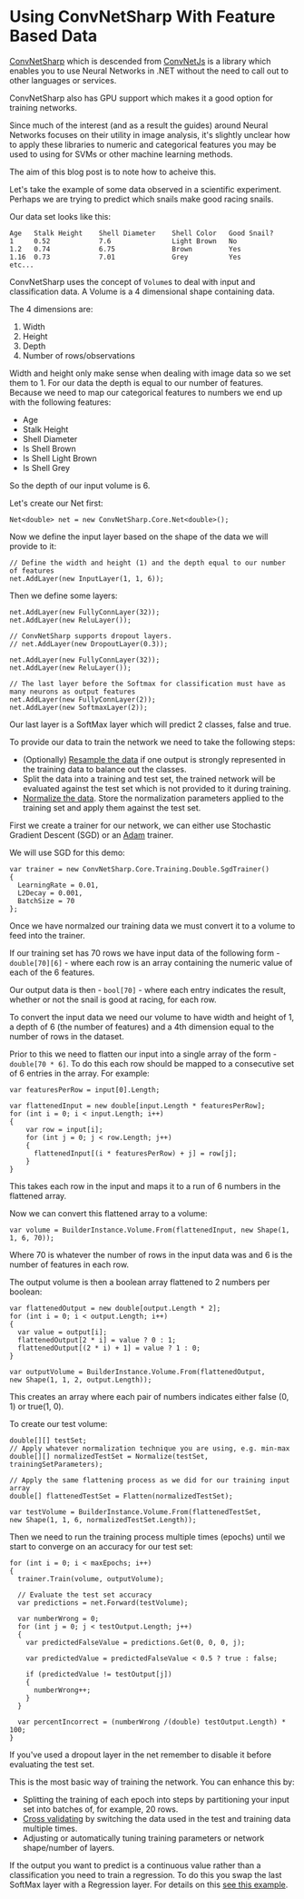 # Using ConvNetSharp With Feature Based Data #

[ConvNetSharp](https://github.com/cbovar/ConvNetSharp) which is descended from [ConvNetJs](https://github.com/karpathy/convnetjs) is a library which enables you to use Neural Networks in .NET without the need to call out to other languages or services.

ConvNetSharp also has GPU support which makes it a good option for training networks.

Since much of the interest (and as a result the guides) around Neural Networks focuses on their utility in image analysis, it's slightly unclear how to apply these libraries to numeric and categorical features you may be used to using for SVMs or other machine learning methods.

The aim of this blog post is to note how to acheive this.

Let's take the example of some data observed in a scientific experiment. Perhaps we are trying to predict which snails make good racing snails.

Our data set looks like this:

    Age   Stalk Height    Shell Diameter    Shell Color   Good Snail?
    1     0.52            7.6               Light Brown   No
    1.2   0.74            6.75              Brown         Yes
    1.16  0.73            7.01              Grey          Yes
    etc...

ConvNetSharp uses the concept of ```Volume```s to deal with input and classification data. A Volume is a 4 dimensional shape containing data.

The 4 dimensions are:

1. Width
2. Height
3. Depth
4. Number of rows/observations

Width and height only make sense when dealing with image data so we set them to 1. For our data the depth is equal to our number of features. Because we need to map our categorical features to numbers we end up with the following features:

+ Age
+ Stalk Height
+ Shell Diameter
+ Is Shell Brown
+ Is Shell Light Brown
+ Is Shell Grey

So the depth of our input volume is 6.

Let's create our Net first:

    Net<double> net = new ConvNetSharp.Core.Net<double>();

Now we define the input layer based on the shape of the data we will provide to it:

    // Define the width and height (1) and the depth equal to our number of features
    net.AddLayer(new InputLayer(1, 1, 6));

Then we define some layers:

    net.AddLayer(new FullyConnLayer(32));
    net.AddLayer(new ReluLayer());
    
    // ConvNetSharp supports dropout layers.
    // net.AddLayer(new DropoutLayer(0.3));
    
    net.AddLayer(new FullyConnLayer(32));
    net.AddLayer(new ReluLayer());

    // The last layer before the Softmax for classification must have as many neurons as output features
    net.AddLayer(new FullyConnLayer(2));
    net.AddLayer(new SoftmaxLayer(2));

Our last layer is a SoftMax layer which will predict 2 classes, false and true.

To provide our data to train the network we need to take the following steps:

+ (Optionally) [Resample the data](https://www.kaggle.com/general/10620) if one output is strongly represented in the training data to balance out the classes.
+ Split the data into a training and test set, the trained network will be evaluated against the test set which is not provided to it during training.
+ [Normalize the data](https://en.wikipedia.org/wiki/Feature_scaling). Store the normalization parameters applied to the training set and apply them against the test set.

First we create a trainer for our network, we can either use Stochastic Gradient Descent (SGD) or an [Adam](https://machinelearningmastery.com/adam-optimization-algorithm-for-deep-learning/) trainer.

We will use SGD for this demo:

    var trainer = new ConvNetSharp.Core.Training.Double.SgdTrainer()
    {
      LearningRate = 0.01,
      L2Decay = 0.001,
      BatchSize = 70
    };

Once we have normalzed our training data we must convert it to a volume to feed into the trainer.

If our training set has 70 rows we have input data of the following form - ```double[70][6]``` - where each row is an array containing the numeric value of each of the 6 features.

Our output data is then - ```bool[70]``` - where each entry indicates the result, whether or not the snail is good at racing, for each row.

To convert the input data we need our volume to have width and height of 1, a depth of 6 (the number of features) and a 4th dimension equal to the number of rows in the dataset.

Prior to this we need to flatten our input into a single array of the form - ```double[70 * 6]```. To do this each row should be mapped to a consecutive set of 6 entries in the array. For example:

    var featuresPerRow = input[0].Length;

    var flattenedInput = new double[input.Length * featuresPerRow];
    for (int i = 0; i < input.Length; i++)
    {
        var row = input[i];
        for (int j = 0; j < row.Length; j++)
        {
          flattenedInput[(i * featuresPerRow) + j] = row[j];
        }
    }
This takes each row in the input and maps it to a run of 6 numbers in the flattened array.

Now we can convert this flattened array to a volume:

    var volume = BuilderInstance.Volume.From(flattenedInput, new Shape(1, 1, 6, 70));

Where 70 is whatever the number of rows in the input data was and 6 is the number of features in each row.

The output volume is then a boolean array flattened to 2 numbers per boolean:

    var flattenedOutput = new double[output.Length * 2];
    for (int i = 0; i < output.Length; i++)
    {
      var value = output[i];
      flattenedOutput[2 * i] = value ? 0 : 1;
      flattenedOutput[(2 * i) + 1] = value ? 1 : 0;
    }

    var outputVolume = BuilderInstance.Volume.From(flattenedOutput, 
    new Shape(1, 1, 2, output.Length));

This creates an array where each pair of numbers indicates either false (0, 1) or true(1, 0).

To create our test volume:

    double[][] testSet;
    // Apply whatever normalization technique you are using, e.g. min-max
    double[][] normalizedTestSet = Normalize(testSet, trainingSetParameters);

    // Apply the same flattening process as we did for our training input array
    double[] flattenedTestSet = Flatten(normalizedTestSet);

    var testVolume = BuilderInstance.Volume.From(flattenedTestSet, 
    new Shape(1, 1, 6, normalizedTestSet.Length));

Then we need to run the training process multiple times (epochs) until we start to converge on an accuracy for our test set:

    for (int i = 0; i < maxEpochs; i++)
    {
      trainer.Train(volume, outputVolume);

      // Evaluate the test set accuracy
      var predictions = net.Forward(testVolume);

      var numberWrong = 0;
      for (int j = 0; j < testOutput.Length; j++)
      {
        var predictedFalseValue = predictions.Get(0, 0, 0, j);

        var predictedValue = predictedFalseValue < 0.5 ? true : false;

        if (predictedValue != testOutput[j])
        {
          numberWrong++;
        }
      }

      var percentIncorrect = (numberWrong /(double) testOutput.Length) * 100;
    }

If you've used a dropout layer in the net remember to disable it before evaluating the test set.

This is the most basic way of training the network. You can enhance this by:

+ Splitting the training of each epoch into steps by partitioning your input set into batches of, for example, 20 rows.
+ [Cross validating](https://www.kaggle.com/dansbecker/cross-validation) by switching the data used in the test and training data multiple times.
+ Adjusting or automatically tuning training parameters or network shape/number of layers.

If the output you want to predict is a continuous value rather than a classification you need to train a regression. To do this you swap the last SoftMax layer with a Regression layer. For details on this [see this example](https://github.com/cbovar/ConvNetSharp/blob/master/Examples/Regression1DDemo/Program.cs "Example from GitHub").